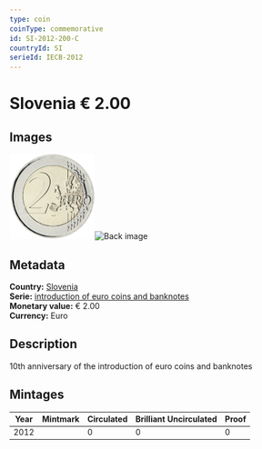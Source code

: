 ```yaml
---
type: coin
coinType: commemorative
id: SI-2012-200-C
countryId: SI
serieId: IECB-2012
---
```


# Slovenia € 2.00

## Images

<img src="../../Images/common-2007-200.png" height="150" alt="Front image"><img src="Images/SI-2012-200-000.png" height="150" alt="Back image">

## Metadata

**Country:** [Slovenia](../../Countries/Slovenia/index.md)\
**Serie:** [introduction of euro coins and banknotes](index.md)\
**Monetary value:** € 2.00\
**Currency:** Euro

## Description
10th anniversary of the introduction of euro coins and banknotes

## Mintages

| Year | Mintmark | Circulated | Brilliant Uncirculated | Proof |
| ---- | -------- | ---------- | ---------------------- | ----- |
| 2012 |  | 0| 0 | 0 |
